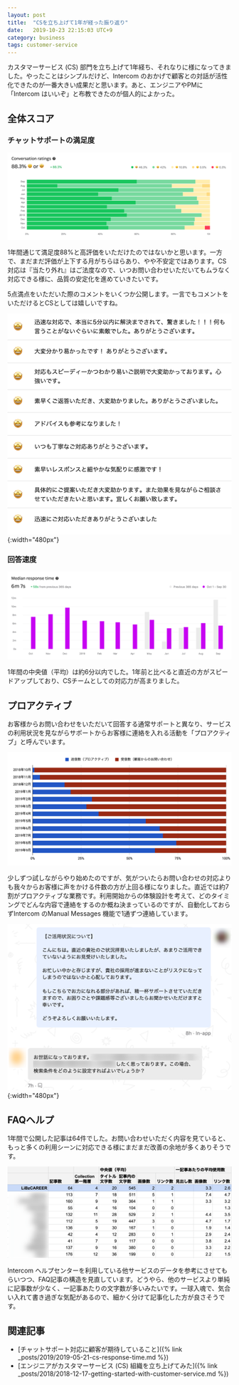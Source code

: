 ```yaml
---
layout: post
title:  "CSを立ち上げて1年が経った振り返り"
date:   2019-10-23 22:15:03 UTC+9
category: business
tags: customer-service
---
```


カスタマーサービス (CS) 部門を立ち上げて1年経ち、それなりに様になってきました。やったことはシンプルだけど、Intercom のおかげで顧客との対話が活性化できたのが一番大きい成果だと思います。あと、エンジニアやPMに「Intercom はいいぞ」と布教できたのが個人的によかった。


## 全体スコア

### チャットサポートの満足度

![満足度](/img/posts/2019/2019-10-23-conversation-ratings.png)

1年間通じて満足度88%と高評価をいただけたのではないかと思います。一方で、まだまだ評価が上下する月がちらほらあり、やや不安定ではあります。CS対応は『当たり外れ』はご法度なので、いつお問い合わせいただいてもムラなく対応できる様に、品質の安定化を進めていきたいです。

5点満点をいただいた際のコメントをいくつか公開します。一言でもコメントをいただけるとCSとしては嬉しいですね。

![評価回答率](/img/posts/2019/2019-10-23-conversation-rating-remark.png){:width="480px"}


### 回答速度

![レスポンス](/img/posts/2019/2019-10-23-median-response-time.png)

1年間の中央値（平均）は約6分以内でした。1年前と比べると直近の方がスピードアップしており、CSチームとしての対応力が高まりました。


## プロアクティブ

お客様からお問い合わせをいただいて回答する通常サポートと異なり、サービスの利用状況を見ながらサポートからお客様に連絡を入れる活動を「プロアクティブ」と呼んでいます。

![プロアクティブ比率](/img/posts/2019/2019-10-23-proactive-ratio.png)

少しずつ試しながらやり始めたのですが、気がついたらお問い合わせの対応よりも我々からお客様に声をかける件数の方が上回る様になりました。直近では約7割がプロアクティブな業務です。利用開始からの体験設計を考えて、どのタイミングでどんな内容で連絡をするのか概ね決まっているのですが、自動化しておらずIntercom のManual Messages 機能で1通ずつ連絡しています。

![プロアクティブ連絡事例](/img/posts/2019/2019-10-23-proactive-message.png){:width="480px"}


## FAQヘルプ

1年間で公開した記事は64件でした。お問い合わせいただく内容を見ていると、もっと多くの利用シーンに対応できる様にまだまだ改善の余地が多くありそうです。

![FAQ分析](/img/posts/2019/2019-10-23-articles-structure.png)

Intercom ヘルプセンターを利用している他サービスのデータを参考にさせてもらいつつ、FAQ記事の構造を見直しています。どうやら、他のサービスより単純に記事数が少なく、一記事あたりの文字数が多いみたいです。一球入魂で、気合い入れて書き過ぎな気配があるので、細かく分けて記事化した方が良さそうです。


## 関連記事

- [チャットサポート対応に顧客が期待していること]({% link _posts/2019/2019-05-21-cs-response-time.md %})
- [エンジニアがカスタマーサービス (CS) 組織を立ち上げてみた]({% link _posts/2018/2018-12-17-getting-started-with-customer-service.md %})
